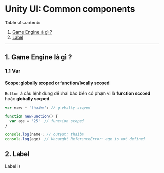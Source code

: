 # Unity UI: Common components

Table of contents

1. [Game Engine là gì ?](#1-game-engine-l%C3%A0-g%C3%AC-)
2. [Label](#2-Label)

---

## 1. Game Engine là gì ?

### 1.1 Var

#### Scope: globally scoped or function/locally scoped

`Button` là câu lệnh dùng để khai báo biến có phạm vi là **function scoped** hoặc **globally scoped**.  


```javascript
var name = 'thaibm'; // globally scoped

function newFunction() {
  var age = '25'; // function scoped
}

console.log(name); // output: thaibm
console.log(age); // Uncaught ReferenceError: age is not defined
```

## 2. Label
Label is 

